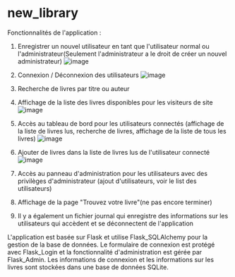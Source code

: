 # new_library

Fonctionnalités de l'application :

1) Enregistrer un nouvel utilisateur en tant que l'utilisateur normal ou l'administrateur(Seulement l'administrateur a le droit de créer un nouvel administrateur)
![image](https://user-images.githubusercontent.com/80041512/230972663-3544f209-8773-4bf0-b7ba-1cf17711ee70.png)

2) Connexion / Déconnexion des utilisateurs
![image](https://user-images.githubusercontent.com/80041512/230972959-ee2f73ca-dcbf-4889-ad99-1951c386c74d.png)

3) Recherche de livres par titre ou auteur
4) Affichage de la liste des livres disponibles pour les visiteurs de site
![image](https://user-images.githubusercontent.com/80041512/230972812-66b5889f-ce79-44a6-aa31-29d5f43ca976.png)

5) Accès au tableau de bord pour les utilisateurs connectés (affichage de la liste de livres lus, recherche de livres, affichage de la liste      de tous les livres)
![image](https://user-images.githubusercontent.com/80041512/230973672-ce3c1039-e5bd-45a8-bd87-925424cea896.png)

6) Ajouter de livres dans la liste de livres lus de l'utilisateur connecté
![image](https://user-images.githubusercontent.com/80041512/230973485-a33498e5-04a4-44be-90cf-6a9ebb7565ff.png)

7) Accès au panneau d'administration pour les utilisateurs avec des privilèges d'administrateur (ajout d'utilisateurs, voir le list des utilisateurs)
8) Affichage de la page "Trouvez votre livre"(ne pas encore terminer)
9) Il y a également un fichier journal qui enregistre des informations sur les utilisateurs qui accèdent et se déconnectent de l'application

L'application est basée sur Flask et utilise Flask_SQLAlchemy pour la gestion de la base de données. Le formulaire de connexion est protégé avec Flask_Login et la fonctionnalité d'administration est gérée par Flask_Admin. Les informations de connexion et les informations sur les livres sont stockées dans une base de données SQLite.
